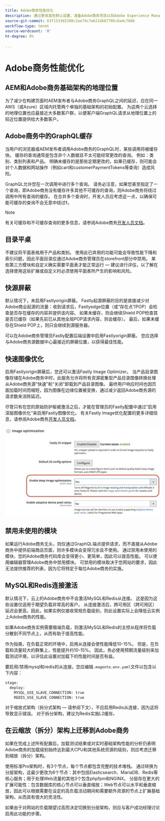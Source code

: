 ```yaml
---
title: Adobe商务性能优化
description: 通过更改某些默认设置，准备Adobe商务项目以将Adobe Experience Manager用作CMS。
source-git-commit: 63f153365398c3ae7dc7e6214b67705c8a4c7686
workflow-type: tm+mt
source-wordcount: '0'
ht-degree: 0%

---
```



# Adobe商务性能优化

## AEM和Adobe商务基础架构的地理位置

为了减少在构建页面时AEM发布者与Adobe商务GraphQL之间的延迟，应在同一AWS（或Azure）区域内托管两个单独的基础架构的初始配置。 为这两个云选择的地理位置也应最接近大多数客户群，以便客户端GraphQL请求从地理位置上的较近位置提供给大多数客户。

## Adobe商务中的GraphQL缓存

当用户的浏览器或AEM发布者调用Adobe商务的GraphQL时，某些调用将被缓存
快。 缓存的查询通常是包含非个人数据且不太可能经常更改的查询。 例如：类别、类别列表和产品。 明确未缓存的是那些定期更改的，如果已缓存，则可能会对个人数据和网站操作（例如cart和customerPaymentTokens等查询）造成风险。

GraphQL允许您在一次调用中进行多个查询。 请务必注意，如果您甚至指定了一个查询，即Adobe商务没有缓存许多其他不可缓存的查询，则Adobe商务将绕过调用中所有查询的缓存。 在合并多个查询时，开发人员应考虑这一点，以确保可能可缓存的查询不会无意中绕过‡。

>[!NOTE]
>
> 有关可缓存和不可缓存查询的更多信息，请参阅Adobe商务[开发人员文档](https://devdocs.magento.com/guides/v2.4/graphql/caching.html)。

## 目录平桌

不建议将平面表格用于产品和类别。 使用此已弃用的功能可能会导致性能下降和索引问题，因此平面目录应通过Adobe商务管理员在storefront部分中禁用。 某些第三方模块和自定义确实需要平面表才能正常运行 — 建议进行评估，以了解在选择使用这些扩展或自定义时必须使用平面表所产生的影响和风险。

## 快源屏蔽

默认情况下，未启用Fastlyorigin屏蔽。 Fastly起源屏蔽的目的是直接减少对Adobe商业起源的流量：收到请求后，Fastlyedge位置（或“存在点”/POP）会检查是否存在缓存的内容并提供该内容。 如果未缓存，则会继续Shield POP检查其是否已缓存（如果先前已从其他全局POP请求内容，则会缓存）。 最后，如果未缓存在Shield POP上，则只会继续到源服务器。

可以在Adobe商务管理员Fastly配置后端设置中启用Fastlyorigin屏蔽。 您应选择与Adobe商务源数据中心最接近的屏蔽位置，以获得最佳性能。

## 快速图像优化

启用Fastlyorigin屏蔽后，您还可以激活Fastly Image Optimizer。 当产品目录图像存储在Adobe商务中时，此服务允许将所有资源密集型产品目录图像转换处理从Adobe商务源“快速”和“关闭”卸载到产品目录图像。 最终用户响应时间也因页面加载时间而缩短，因为图像在边缘位置被变换，通过减少返回Adobe商务源的请求数来消除延迟。

尽管只有在您的原始防护板被激活之后，才能在管理员的Fastly配置中通过“启用深层图像优化”来启用Fastly图像优化。 有关Fastly Image优化配置的更多详细信息，请参阅Adobe商务[开发人员文档](https://devdocs.magento.com/cloud/cdn/fastly-image-optimization.html)。

![Adobe商务管理员中“快速”图像优化设置的屏幕截图](../assets/commerce-at-scale/image-optimization.svg)

## 禁用未使用的模块

如果运行Adobe商务无头，则仅通过GraphQL端点提供请求，而不直接从Adobe商务中提供前端商店页面，则许多模块会变得冗余且不使用。 通过禁用未使用的模块，您的Adobe商务代码库会变得更小、更简单，因此可以提高性能。 可以使用编辑器管理Adobe商务中禁用模块。 可禁用的模块取决于您网站的要求，因此无法提供推荐的列表，因为它将特定于每位Adobe商务的实施。

## MySQL和Redis连接激活

默认情况下，云上的Adobe商务中不会激活MySQL和Redis从连接。 这是因为这些设置仅适用于期望负载非常高的客户。 从连接激活后，跨可用区（跨可用区）延迟会更高，因此，如果实例仅接收常规负载级别，则此设置实际上会降低云实例上Adobe商务的性能。

如果Adobe商务实例需要极端负载，则激活MySQL和Redis的主控从程序将负载分散到不同节点上，从而有助于提高性能。

作为指南，在负载正常的环境中，启用从连接会使性能降低10-15%。 但是，在负载和流量较大的群集上，性能提升约10-15%。 因此，务必使用预期流量级别来加载测试环境，以评估此设置对加载下的性能时间是否有益。

要启用/禁用mysql和redis的从连接，您应编辑`.magento.env.yaml`文件以包含以下内容：

```
stage:
  deploy:
    MYSQL_USE_SLAVE_CONNECTION: true
    REDIS_USE_SLAVE_CONNECTION: true
```

对于缩放式架构（拆分式架构 — 请参阅下文），不应启用Redis从连接，因为这将导致显示错误。 对于拆分架构，建议为Redis实施L2缓存。

## 在云缩放（拆分）架构上迁移到Adobe商务

如果在完成上述所有配置后，加载测试结果或对实时基础架构性能的分析仍表明Adobe商务的加载级别始终达到最大CPU和其他系统资源的级别，则应考虑迁移到缩放（拆分）架构。

使用标准Pro架构时，有3个节点，每个节点都包含完整的技术堆栈。 通过转换为分层架构，这最少更改为6个节点：其中包括Elasticsearch、MariaDB、Redis等核心服务；用于处理Web流量的其他3个包含phpfpm和NGINX。 分层存在更大的扩展可能性：包含数据库的核心节点可以垂直缩放；Web节点可以水平和垂直缩放，因此可以根据需要在设定的高负载活动期间和需要额外资源的节点上扩展基础架构，从而具有很大的灵活性。

如果由于对网站的负载期望过高而决定切换到分层架构，则应与客户成功经理讨论启用此功能的步骤。